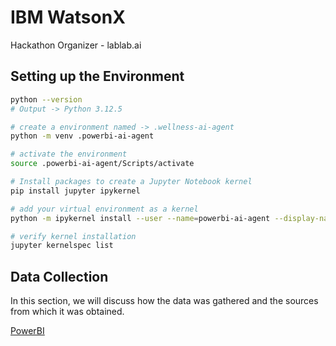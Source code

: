 # IBM WatsonX

Hackathon Organizer - lablab.ai

## Setting up the Environment

```bash
python --version 
# Output -> Python 3.12.5
```

```bash
# create a environment named -> .wellness-ai-agent
python -m venv .powerbi-ai-agent
```

```bash
# activate the environment
source .powerbi-ai-agent/Scripts/activate
```

```bash
# Install packages to create a Jupyter Notebook kernel
pip install jupyter ipykernel
```

```bash
# add your virtual environment as a kernel
python -m ipykernel install --user --name=powerbi-ai-agent --display-name="Py3.12-powerbi-ai-agent"
```

```bash
# verify kernel installation
jupyter kernelspec list
```

## Data Collection

In this section, we will discuss how the data was gathered and the sources from which it was obtained.

[PowerBI](https://learn.microsoft.com/en-us/power-bi/)
